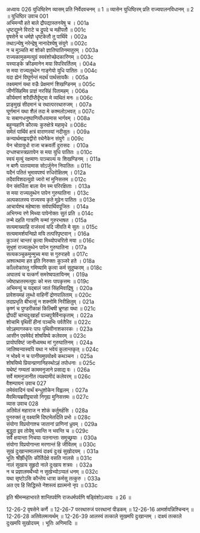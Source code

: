 अध्यायः 026
युधिष्ठिरेण व्यासम् प्रति निर्वेदवचनम् ॥ 1 ॥ व्यासेन युधिष्ठिरम् प्रति राज्यपालनविधानम् ॥ 2 ॥
युधिष्ठिर उवाच 	001  
अभिमन्यौ हते बाले द्रौपद्यास्तनयेषु च ।	001a  
धृष्टद्युम्ने विराटे च द्रुपदे च महीपतौ ॥	001c  
वृषसेने च धर्मज्ञे धृष्टकेतौ तु पार्थिवे ।	002a  
तथाऽन्येषु नरेन्द्रेषु नानादेश्येषु संयुगे ॥	002c  
न च मुञ्चति मां शोको ज्ञातिघातिनमातुरम् ।	003a  
राज्यकामुकमत्युग्रं स्ववंशोच्छेदकारिणम् ॥	003c  
यस्याङ्के क्रीडमानेन मया विपरिवर्तितम् ।	004a  
स मया राज्यलुब्धेन गाङ्गेयो युधि पातितः ॥	004c  
यदा ह्येनं विघूर्णन्तं मदर्थं पार्थसायकैः ।	005a  
तक्ष्यमाणं यथा वज्रैः प्रेक्षमाणं शिखण्डिनम् ॥	005c  
जीर्णसिंहमिव प्राज्ञं नरसिंहं पितामहम् ।	006a  
कीर्यमाणं शरैर्दीप्तैर्दृष्ट्वा मे व्यथितं मनः ॥	006c  
प्राङ्मुखं सीदमानं च रथात्पररथारुजम् ।	007a  
घूर्णमानं यथा शैलं तदा मे कश्मलोऽभवत् ॥	007c  
यः सबाणधनुष्पाणिर्योधयामास भार्गवम् ।	008a  
बहून्यहानि कौरव्यः कुरुक्षेत्रे महामृधे ॥	008c  
समेतं पार्थिवं क्षत्रं वाराणस्यां नदीसुतः ।	009a  
कन्यार्थमाह्वयद्वीरो रथेनैकेन संयुगे ॥	009c  
येन चोग्रायुधो राजा चक्रवर्ती दुरासदः ।	010a  
दग्धश्चास्त्रप्रतापेन स मया युधि पातितः ॥	010c  
स्वयं मृत्युं रक्षमाणः पाञ्चाल्यं यः शिखण्डिनम् ।	011a  
न बाणैः पातयामास सोऽर्जुनेन निपातितः ॥	011c  
यदैनं पतितं भूमावपश्यं रुधिरोक्षितम् ।	012a  
तदैवाविशदत्युग्रो ज्वरो मां मुनिसत्तम ॥	012c  
येन संवर्धिता बाला येन स्म परिरक्षिताः ।	013a  
स मया राज्यलुब्धेन पापेन गुरुघातिना ।	013c  
अल्पकालस्य राज्यस्य कृते मूढेन पातितः ॥	013e  
आचार्यश्च महेष्वासः सर्वपार्थिवपूजितः ।	014a  
अभिगम्य रणे मिथ्या पापेनोक्तः सुतं प्रति ॥	014c  
तन्मे दहति गात्राणि यन्मां गुरुरभाषत ।	015a  
सत्यमाख्याहि राजंस्त्वं यदि जीवति मे सुतः ॥	015c  
सत्यमामर्शयन्विप्रो मयि तत्परिपृष्टवान् ।	016a  
कुञ्जरं चान्तरं कृत्वा मिथ्योपचरितो मया ॥	016c  
सुभृशं राज्यलुब्धेन पापेन गुरुघातिना ।	017a  
सत्यकञ्चुकमुन्मुच्य मया स गुरुराहवे ॥	017c  
अश्वत्थामा हत इति निरुक्तः कुञ्जरे हते ।	018a  
काँल्लोकांस्तु गमिष्यामि कृत्वा कर्म सुदुष्करम् ॥	018c  
अघातयं च यत्कर्णं समरेष्वपलायिनम् ।	019a  
ज्येष्ठभ्रातरमत्युग्रः को मत्तः पापकृत्तमः ॥	019c  
अभिमन्युं च यद्बालं जातं सिंहमिवाद्रिषु ।	020a  
प्रावेशयमहं लुब्धो वाहिनीं द्रोणपालिताम् ॥	020c  
तदाप्रभृति बीभत्सुं न शक्नोमि निरीक्षितुम् ।	021a  
कृष्णं च पुण्डरीकाक्षं किल्बिषी भ्रूणहा यथा ॥	021c  
द्रौपदीं चाप्यदुःखार्हां पञ्चपुत्रैर्विनाकृताम् ।	022a  
शोचामि पृथिवीं हीनां पञ्चभिः पर्वतैरिव ॥	022c  
सोऽहमागस्करः पापः पृथिवीनाशकारकः ।	023a  
आसीन एवमेवेदं शोषयिष्ये कलेवरम् ॥	023c  
प्रायोपविष्टं जानीध्वमथ मां गुरुघातिनम् ।	024a  
जातिष्वन्यास्वपि यथा न भवेयं कुलान्तकृत् ॥	024c  
न भोक्ष्ये न च पानीयमुपयोक्ष्ये कथञ्चन ।	025a  
शोषयिष्ये प्रियान्प्राणानिहस्थोऽहं तपोधनाः ॥	025c  
यथेष्टं गम्यतां काममनुजाने प्रसाद्य वः ।	026a  
सर्वे मामनुजानीत त्यक्ष्यामीदं कलेवरम् ॥	026c  
वैशम्पायन उवाच 	027  
तमेवंवादिनं पार्थं बन्धुशोकेन विह्वलम् ।	027a  
मैवमित्यब्रवीद्व्यासो निगृह्य मुनिसत्तमः ॥	027c  
व्यास उवाच 	028  
अतिवेलं महाराज न शोकं कर्तुमर्हसि ।	028a  
पुनरुक्तं तु वक्ष्यामि दिष्टमेतदिति प्रभो ॥	028c  
संयोगा विप्रयोगाश्च जातानां प्राणिनां ध्रुवम् ।	029a  
बुद्धुदा इव तोयेषु भवन्ति न भवन्ति च ॥	029c  
सर्वे क्षयान्ता निचयाः पतनान्ताः समुच्छ्रयाः ।	030a  
संयोगा विप्रयोगान्ता मरणान्तं हि जीवितम् ॥	030c  
सुखं दुःखान्तमालस्यं दाक्ष्यं दुःखं सुखोदयम् ।	031a  
भूतिः श्रीर्ह्रीर्धृतिः कीर्तिर्दक्षे वसति नालसे ॥	031c  
नालं सुखाय सुहृदो नाले दुःखाय शत्रवः ।	032a  
न च प्रज्ञालमर्थेभ्यो न सुखेभ्योऽप्यलं धनम् ॥	032c  
यथा सृष्टोऽसि कौन्तेय धात्रा कर्मसु तत्कुरु ।	033a  
अत एव हि सिद्धिस्ते नेशस्त्वं ह्यात्मनो नृप ॥ 	033c  

इति श्रीमन्महाभारते शान्तिपर्वणि राजधर्मपर्वणि षड्विंशोऽध्यायः ॥ 26 ॥

12-26-2 वृषसेने कर्णे ॥ 12-26-7 पररथारुजं पररथानां पीडकम् ॥ 12-26-16 आमर्शयन्निश्चिन्वन् ॥ 12-26-28 अतिवेलमत्यर्थम् ॥ 12-26-39 आलस्यं तत्काले सुखमपि दुःखान्तम् । दाक्ष्यं तत्काले दुःखमपि सुखोदयम् । भूतिः अणिमादिः ॥
